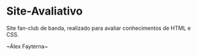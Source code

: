# Site-Avaliativo
Site fan-club de banda, realizado para avaliar conhecimentos de HTML e CSS.


~Álex Fayterna~
